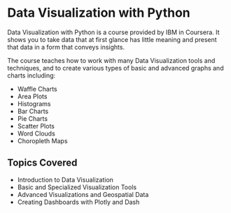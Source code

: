 # Data Visualization with Python

Data Visualization with Python is a course provided by IBM in Coursera. It shows you to take data that at first glance has little meaning and present that data in a form that conveys insights. 

The course teaches how to work with many Data Visualization tools and techniques, and to create various types of basic and advanced graphs and charts including:
  - Waffle Charts
  - Area Plots
  - Histograms
  - Bar Charts
  - Pie Charts
  - Scatter Plots
  - Word Clouds
  - Choropleth Maps   

## Topics Covered
- Introduction to Data Visualization
- Basic and Specialized Visualization Tools
- Advanced Visualizations and Geospatial Data
- Creating Dashboards with Plotly and Dash
